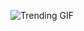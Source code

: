 
<!-- GIF_SECTION -->
![Trending GIF](https://media1.giphy.com/media/v1.Y2lkPThiYjIxNzcyemN4d3B6M2FseDc0bHBzZ2M4MnN2ZGJ4bzE2dGoyZ2tyOXdvbnZrcCZlcD12MV9naWZzX3NlYXJjaCZjdD1n/78XCFBGOlS6keY1Bil/giphy.gif)
<!-- END_GIF_SECTION -->
